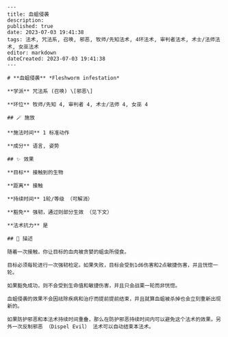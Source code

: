 
    ---
    title: 血蛆侵袭
    description: 
    published: true
    date: 2023-07-03 19:41:38
    tags: 法术, 咒法系, 召唤, 邪恶, 牧师/先知法术, 4环法术, 审判者法术, 术士/法师法术, 女巫法术
    editor: markdown
    dateCreated: 2023-07-03 19:41:38
    ---

    # **血蛆侵袭** *Fleshworm infestation*

    **学派** 咒法系 (召唤) \[邪恶\] 

    **环位** 牧师/先知 4, 审判者 4, 术士/法师 4, 女巫 4

    ## 🪄 施放

    **施法时间** 1 标准动作

    **成分** 语言, 姿势

    ## ✨ 效果 

    **目标** 接触到的生物 

    **距离** 接触  

    **持续时间** 1轮/等级 （可解消） 

    **豁免** 强韧，通过则部分生效 （见下文）

    **法术抗力** 是

    ## 📖 描述

    随着一次接触，你让目标的血肉被贪婪的蛆虫所侵食。

    目标必须每轮进行一次强韧检定。如果失败，目标会受到1d6伤害和2点敏捷伤害，并且恍惚一轮。

    如果豁免成功，则不会受到生命值和敏捷伤害，并且只会战栗一轮而非恍惚。

    血蛆侵袭的效果不会因祛除疾病和治疗而提前提前结束，并且就算血蛆被杀掉也会立刻重新出现新的。

    如果防护邪恶和本法术持续时间重叠，那么在防护邪恶持续时间内可以避免这个法术的效果。另外一次反制邪恶 （Dispel Evil） 法术可以自动结束本法术。
    
